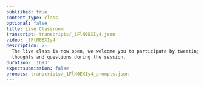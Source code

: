 ```yaml
---
published: true
content_type: class
optional: false
title: Live Classroom
transcript: transcripts/_1FlN0EXIy4.json
video: _1FlN0EXIy4
description: >-
  The live class is now open, we welcome you to participate by tweeting your
  thoughts and questions during the session.
duration: '1693'
expectsubmission: false
prompts: transcripts/_1FlN0EXIy4_prompts.json
---
```

